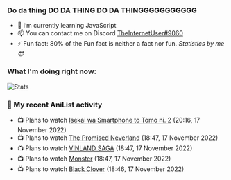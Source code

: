 ### Do da thing DO DA THING DO DA THINGGGGGGGGGGG

<!-- **TheInternetUser0/TheInternetUser0** is a ✨ _special_ ✨ repository because its `README.md` (this file) appears on your GitHub profile. -->


- 🌱 I’m currently learning JavaScript
- 📫 You can contact me on Discord [TheInternetUser#9060](https://discord.com/users/534117072796385300)
- ⚡ Fun fact: 80% of the Fun fact is neither a fact nor fun. _Statistics by me 😎_

### What I'm doing right now:
![Stats](https://discord.c99.nl/widget/theme-3/534117072796385300.png)

### 🌸 My recent AniList activity

<!-- ANILIST_ACTIVITY:start -->

-   📺 Plans to watch [Isekai wa Smartphone to Tomo ni. 2](https://anilist.co/anime/147571) (20:16, 17 November 2022)
-   📺 Plans to watch [The Promised Neverland](https://anilist.co/anime/101759) (18:47, 17 November 2022)
-   📺 Plans to watch [VINLAND SAGA](https://anilist.co/anime/101348) (18:47, 17 November 2022)
-   📺 Plans to watch [Monster](https://anilist.co/anime/19) (18:47, 17 November 2022)
-   📺 Plans to watch [Black Clover](https://anilist.co/anime/97940) (18:46, 17 November 2022)

<!-- ANILIST_ACTIVITY:end -->
